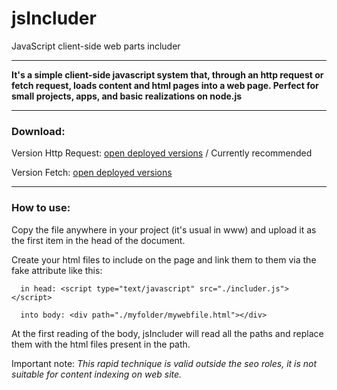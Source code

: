 # jsIncluder 
JavaScript client-side web parts includer

---

__It's a simple client-side javascript system that, through an http request or fetch request, loads content and html pages into a web page.
Perfect for small projects, apps, and basic realizations on node.js__

---

### Download:


Version Http Request: [open deployed versions](https://github.com/ShapeGroup/jsIncluder/tree/master/Deployed/viahttp/) / Currently recommended


Version Fetch:  [open deployed versions](https://github.com/ShapeGroup/jsIncluder/tree/master/Deployed/viafetch/)

---

### How to use:


Copy the file anywhere in your project (it's usual in www) and upload it as the first item in the head of the document.


Create your html files to include on the page and link them to them via the fake attribute like this:


      in head: <script type="text/javascript" src="./includer.js"></script>

      into body: <div path="./myfolder/mywebfile.html"></div>


At the first reading of the body, jsIncluder will read all the paths and replace them with the html files present in the path.


Important note: _This rapid technique is valid outside the seo roles, it is not suitable for content indexing on web site._

